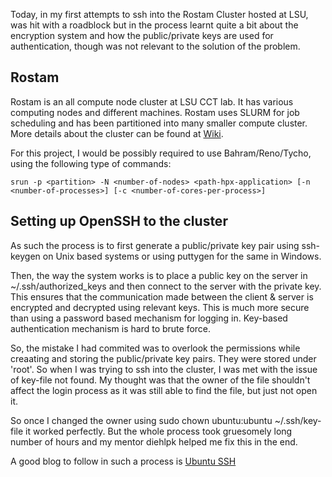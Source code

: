 Today, in my first attempts to ssh into the Rostam Cluster hosted at LSU, was hit with a roadblock but in the process learnt quite a bit about the encryption system and how the public/private keys are used for authentication, though was not relevant to the solution of the problem.

Rostam
----------
Rostam is an all compute node cluster at LSU CCT lab. It has various computing nodes and different machines. Rostam uses SLURM for job scheduling and has been partitioned into many smaller compute cluster. More details about the cluster can be found at [Wiki](https://github.com/STEllAR-GROUP/hpx/wiki/Running-HPX-on-Rostam).

For this project, I would be possibly required to use Bahram/Reno/Tycho, using the following type of commands:

```
srun -p <partition> -N <number-of-nodes> <path-hpx-application> [-n <number-of-processes>] [-c <number-of-cores-per-process>]
```

Setting up OpenSSH to the cluster
-----------------------------------

As such the process is to first generate a public/private key pair using ssh-keygen on Unix based systems or using puttygen for the same in Windows.

Then, the way the system works is to place a public key on the server in ~/.ssh/authorized_keys and then connect to the server with the private key. This ensures that the communication made between the client & server is encrypted and decrypted using relevant keys. This is much more secure than using a password based mechanism for logging in. Key-based authentication mechanism is hard to brute force.

So, the mistake I had commited was to overlook the permissions while creaating and storing the public/private key pairs. They were stored under 'root'. So when I was trying to ssh into the cluster, I was met with the issue of key-file not found. My thought was that the owner of the file shouldn't affect the login process as it was still able to find the file, but just not open it.

So once I changed the owner using sudo chown ubuntu:ubuntu ~/.ssh/key-file it worked perfectly. But the whole process took gruesomely long number of hours and my mentor diehlpk helped me fix this in the end.

A good blog to follow in such a process is [Ubuntu SSH](https://help.ubuntu.com/community/SSH/OpenSSH/Keys)
